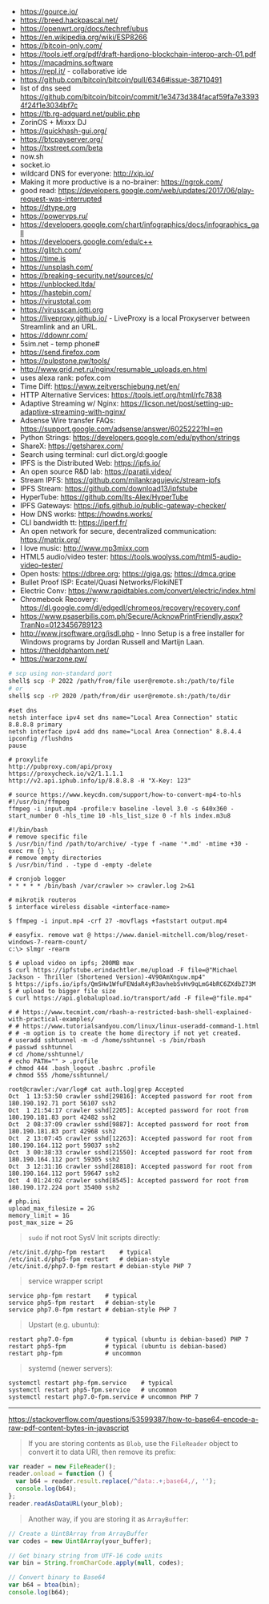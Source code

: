 - https://gource.io/
- https://breed.hackpascal.net/
- https://openwrt.org/docs/techref/ubus
- https://en.wikipedia.org/wiki/ESP8266
- https://bitcoin-only.com/
- https://tools.ietf.org/pdf/draft-hardjono-blockchain-interop-arch-01.pdf
- https://macadmins.software
- https://repl.it/ - collaborative ide
- https://github.com/bitcoin/bitcoin/pull/6346#issue-38710491
- list of dns seed https://github.com/bitcoin/bitcoin/commit/1e3473d384facaf59fa7e33934f24f1e3034bf7c
- https://tb.rg-adguard.net/public.php
- ZorinOS + Mixxx DJ
- https://quickhash-gui.org/
- https://btcpayserver.org/
- https://txstreet.com/beta
- now.sh
- socket.io
- wildcard DNS for everyone: http://xip.io/
- Making it more productive is a no-brainer: https://ngrok.com/
- good read: https://developers.google.com/web/updates/2017/06/play-request-was-interrupted
- https://dtype.org
- https://powervps.ru/
- https://developers.google.com/chart/infographics/docs/infographics_gall
- https://developers.google.com/edu/c++
- https://glitch.com/
- https://time.is
- https://unsplash.com/
- https://breaking-security.net/sources/c/
- https://unblocked.ltda/
- https://hastebin.com/
- https://virustotal.com
- https://virusscan.jotti.org
- https://liveproxy.github.io/ - LiveProxy is a local Proxyserver between Streamlink and an URL.
- https://ddownr.com/
- 5sim.net - temp phone#
- https://send.firefox.com
- https://pulpstone.pw/tools/
- http://www.grid.net.ru/nginx/resumable_uploads.en.html
- uses alexa rank: pofex.com
- Time Diff: https://www.zeitverschiebung.net/en/
- HTTP Alternative Services: https://tools.ietf.org/html/rfc7838
- Adaptive Streaming w/ Nginx: https://licson.net/post/setting-up-adaptive-streaming-with-nginx/
- Adsense Wire transfer FAQs: https://support.google.com/adsense/answer/6025222?hl=en
- Python Strings: https://developers.google.com/edu/python/strings
- ShareX: https://getsharex.com/
- Search using terminal: curl dict.org/d:google
- IPFS is the Distributed Web: https://ipfs.io/
- An open source R&D lab: https://paratii.video/
- Stream IPFS: https://github.com/milankragujevic/stream-ipfs
- IPFS Stream: https://github.com/download13/ipfstube
- HyperTube: https://github.com/Its-Alex/HyperTube
- IPFS Gateways: https://ipfs.github.io/public-gateway-checker/
- How DNS works: https://howdns.works/
- CLI bandwidth tt: https://iperf.fr/
- An open network for secure, decentralized communication: https://matrix.org/
- I love music: http://www.mp3mixx.com
- HTML5 audio/video tester: https://tools.woolyss.com/html5-audio-video-tester/
- Open hosts: https://dbree.org; https://giga.gs; https://dmca.gripe
- Bullet Proof ISP: Ecatel/Quasi Networks/FlokiNET
- Electric Conv: https://www.rapidtables.com/convert/electric/index.html
- Chromebook Recovery: https://dl.google.com/dl/edgedl/chromeos/recovery/recovery.conf
- https://www.psaserbilis.com.ph/Secure/AcknowPrintFriendly.aspx?TranNo=0123456789123
- http://www.jrsoftware.org/isdl.php - Inno Setup is a free installer for Windows programs by Jordan Russell and Martijn Laan.
- https://theoldphantom.net/
- https://warzone.pw/

```bash
# scp using non-standard port
shell$ scp -P 2022 /path/from/file user@remote.sh:/path/to/file
# or
shell$ scp -rP 2020 /path/from/dir user@remote.sh:/path/to/dir
```

```batch
#set dns
netsh interface ipv4 set dns name="Local Area Connection" static 8.8.8.8 primary
netsh interface ipv4 add dns name="Local Area Connection" 8.8.4.4
ipconfig /flushdns
pause
```

```
# proxylife
http://pubproxy.com/api/proxy
https://proxycheck.io/v2/1.1.1.1
http://v2.api.iphub.info/ip/8.8.8.8 -H "X-Key: 123"
```

```
# source https://www.keycdn.com/support/how-to-convert-mp4-to-hls
#!/usr/bin/ffmpeg
ffmpeg -i input.mp4 -profile:v baseline -level 3.0 -s 640x360 -start_number 0 -hls_time 10 -hls_list_size 0 -f hls index.m3u8
```

```
#!/bin/bash
# remove specific file
$ /usr/bin/find /path/to/archive/ -type f -name '*.md' -mtime +30 -exec rm {} \;
# remove empty directories
$ /usr/bin/find . -type d -empty -delete
```

```
# cronjob logger
* * * * * /bin/bash /var/crawler >> crawler.log 2>&1
```

```
# mikrotik routeros
$ interface wireless disable <interface-name>
```
```
$ ffmpeg -i input.mp4 -crf 27 -movflags +faststart output.mp4
```

```
# easyfix. remove wat @ https://www.daniel-mitchell.com/blog/reset-windows-7-rearm-count/
c:\> slmgr -rearm
```

```
$ # upload video on ipfs; 200MB max
$ curl https://ipfstube.erindachtler.me/upload -F file=@"Michael Jackson - Thriller (Shortened Version)-4V90AmXnguw.mp4"
$ https://ipfs.io/ipfs/QmSHw1WfuFENdaR4yR3avhebSvHv9qLmG4bRC6ZXdbZ73M
$ # upload to bigger file size
$ curl https://api.globalupload.io/transport/add -F file=@"file.mp4"
```

```
# # https://www.tecmint.com/rbash-a-restricted-bash-shell-explained-with-practical-examples/
# # https://www.tutorialsandyou.com/linux/linux-useradd-command-1.html
# # -m option is to create the home directory if not yet created.
# useradd sshtunnel -m -d /home/sshtunnel -s /bin/rbash
# passwd sshtunnel
# cd /home/sshtunnel/
# echo PATH="" > .profile
# chmod 444 .bash_logout .bashrc .profile
# chmod 555 /home/sshtunnel/
```

```
root@crawler:/var/log# cat auth.log|grep Accepted
Oct  1 13:53:50 crawler sshd[29816]: Accepted password for root from 180.190.192.71 port 56107 ssh2
Oct  1 21:54:17 crawler sshd[2205]: Accepted password for root from 180.190.181.83 port 42482 ssh2
Oct  2 08:37:09 crawler sshd[9887]: Accepted password for root from 180.190.181.83 port 42968 ssh2
Oct  2 13:07:45 crawler sshd[12263]: Accepted password for root from 180.190.164.112 port 59037 ssh2
Oct  3 00:38:33 crawler sshd[21550]: Accepted password for root from 180.190.164.112 port 59305 ssh2
Oct  3 12:31:16 crawler sshd[28818]: Accepted password for root from 180.190.164.112 port 59647 ssh2
Oct  4 01:24:02 crawler sshd[8545]: Accepted password for root from 180.190.172.224 port 35400 ssh2
```

```
# php.ini
upload_max_filesize = 2G 
memory_limit = 1G 
post_max_size = 2G  
```

> `sudo` if not root
> SysV Init scripts directly:
```
/etc/init.d/php-fpm restart    # typical
/etc/init.d/php5-fpm restart   # debian-style
/etc/init.d/php7.0-fpm restart # debian-style PHP 7
```
> service wrapper script
```
service php-fpm restart    # typical
service php5-fpm restart   # debian-style
service php7.0-fpm restart # debian-style PHP 7
```
> Upstart (e.g. ubuntu):
```
restart php7.0-fpm         # typical (ubuntu is debian-based) PHP 7
restart php5-fpm           # typical (ubuntu is debian-based)
restart php-fpm            # uncommon
```
> systemd (newer servers):
```
systemctl restart php-fpm.service    # typical
systemctl restart php5-fpm.service   # uncommon
systemctl restart php7.0-fpm.service # uncommon PHP 7
```

---
https://stackoverflow.com/questions/53599387/how-to-base64-encode-a-raw-pdf-content-bytes-in-javascript
> If you are storing contents as `Blob`, use the `FileReader` object to convert it to data URI, then remove its prefix:
```javascript
var reader = new FileReader();
reader.onload = function () {
  var b64 = reader.result.replace(/^data:.+;base64,/, '');
  console.log(b64);
};
reader.readAsDataURL(your_blob);
```

> Another way, if you are storing it as `ArrayBuffer`:

```javascript
// Create a Uint8Array from ArrayBuffer
var codes = new Uint8Array(your_buffer);

// Get binary string from UTF-16 code units
var bin = String.fromCharCode.apply(null, codes);

// Convert binary to Base64
var b64 = btoa(bin);
console.log(b64);
```

